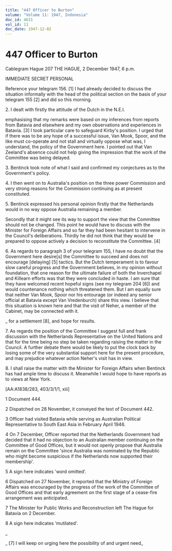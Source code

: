 ```yaml
---
title: "447 Officer to Burton"
volume: "Volume 11: 1947, Indonesia"
doc_id: 4631
vol_id: 11
doc_date: 1947-12-02
---
```


# 447 Officer to Burton

Cablegram Hague 207 THE HAGUE, 2 December 1947, 6 p.m.

IMMEDIATE SECRET PERSONAL

Reference your telegram 156. [1] I had already decided to discuss the situation informally with the head of the political section on the basis of your telegram 155 [2] and did so this morning.

2\. I dealt with firstly the attitude of the Dutch in the N.E.I.

emphasising that my remarks were based on my inferences from reports from Batavia and elsewhere and my own observations and experiences in Batavia. [3] I took particular care to safeguard Kirby's position. I urged that if there was to be any hope of a successful issue, Van Mook, Spoor, and the like must co-operate and not stall and virtually oppose what was, I understand, the policy of the Government here. I pointed out that Van Zeeland's absence could not help giving the impression that the work of the Committee was being delayed.

3\. Bentinck took note of what I said and confirmed my conjectures as to the Government's policy.

4\. I then went on to Australia's position on the three power Commission and very strong reasons for the Commission continuing as at present constituted.

5\. Bentinck expressed his personal opinion firstly that the Netherlands would in no way oppose Australia remaining a member.

Secondly that it might see its way to support the view that the Committee should not be changed. This point he would have to discuss with the Minister for Foreign Affairs and so far they had been hesitant to intervene in the Council's deliberations. Thirdly he did not think that they would be prepared to oppose actively a decision to reconstitute the Committee. [4]

6\. As regards to paragraph 3 of your telegram 155, I have no doubt that the Government here desire[s] the Committee to succeed and does not encourage [delaying] [5] tactics. But the Dutch temperament is to favour slow careful progress and the Government believes, in my opinion without foundation, that one reason for the ultimate failure of both the Inverchapel and Killearn efforts was that they were concluded in haste. I am sure that they have welcomed recent hopeful signs (see my telegram 204 [6]) and would countenance nothing which threatened them. But I am equally sure that neither Van Mook, Spoor nor his entourage (or indeed any senior official at Batavia except Van Vredenburch) share this view. I believe that this situation is known here and that the visit of Neher, a member of the Cabinet, may be connected with it.

_ for a settlement [8], and hope for results.

7\. As regards the position of the Committee I suggest full and frank discussion with the Netherlands Representative on the United Nations and that for the time being no step be taken regarding raising the matter in the Council. A further debate there would be likely to put the clock back by losing some of the very substantial support here for the present procedure, and may prejudice whatever action Neher's visit has in view.

8\. I shall raise the matter with the Minister for Foreign Affairs when Bentinck has had ample time to discuss it. Meanwhile I would hope to have reports as to views at New York.

[AA:A1838/283, 403/3/1/1, xiii]

1 Document 444.

2 Dispatched on 28 November, it conveyed the text of Document 442.

3 Officer had visited Batavia while serving as Australian Political Representative to South East Asia in February April 1946.

4 On 7 December, Officer reported that the Netherlands Government had decided that it had no objection to an Australian member continuing on the Committee of Good Offices, but it would not openly propose that Australia remain on the Committee 'since Australia was nominated by the Republic who might become suspicious if the Netherlands now supported their membership'.

5 A sign here indicates 'word omitted'.

6 Dispatched on 27 November, it reported that the Ministry of Foreign Affairs was encouraged by the progress of the work of the Committee of Good Offices and that early agreement on the first stage of a cease-fire arrangement was anticipated.

7 The Minister for Public Works and Reconstruction left The Hague for Batavia on 2 December.

8 A sign here indicates 'mutilated'.

_

_ [7] I will keep on urging here the possibility of and urgent need_
